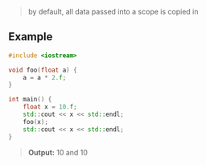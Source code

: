 >by default, all data passed into a scope is copied in

## Example
```C++
#include <iostream>

void foo(float a) {
	a = a * 2.f;
}

int main() {
	float x = 10.f;
	std::cout << x << std::endl;
	foo(x);
	std::cout << x << std::endl;
}
```
>**Output:** 10 and 10 